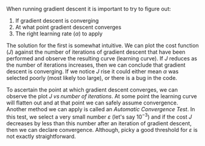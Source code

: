 
When running gradient descent it is important to try to figure out:
1. If gradient descent is converging
2. At what point gradient descent converges
3. The right learning rate $(\alpha)$ to apply

The solution for the first is somewhat intuitive. We can plot the cost function $(J)$ against the number of iterations of gradient descent that have been performed and observe the resulting curve (learning curve). If $J$ reduces as the number of iterations increases, then we can conclude that gradient descent is converging. If we notice $J$ rise it could either mean $\alpha$ was selected poorly (most likely too large), or there is a bug in the code.

To ascertain the point at which gradient descent converges, we can observe the plot $J \; vs \; number \; of \; iterations$. At some point the learning curve will flatten out and at that point we can safely assume convergence. Another method we can apply is called an _Automatic Convergence Test_. In this test, we select a very small number $\varepsilon$ (let's say $10^{-3}$) and if the cost $J$ decreases by less than this number after an iteration of gradient descent, then we can declare convergence. Although, picky a good threshold for $\varepsilon$ is not exactly straightforward.

